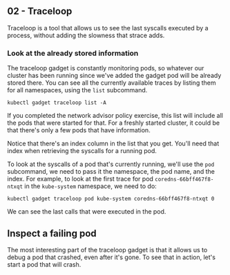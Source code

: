 ## 02 - Traceloop

Traceloop is a tool that allows us to see the last syscalls executed by a
process, without adding the slowness that strace adds.

### Look at the already stored information

The traceloop gadget is constantly monitoring pods, so whatever our
cluster has been running since we've added the gadget pod will be already
stored there. You can see all the currently available traces by listing
them for all namespaces, using the `list` subcommand.

```
kubectl gadget traceloop list -A
```

If you completed the network advisor policy exercise, this list will
include all the pods that were started for that. For a freshly started
cluster, it could be that there's only a few pods that have information.

Notice that there's an index column in the list that you get. You'll need
that index when retrieving the syscalls for a running pod.

To look at the syscalls of a pod that's currently running, we'll use the
`pod` subcommand, we need to pass it the namespace, the pod name, and the
index. For example, to look at the first trace for pod
`coredns-66bff467f8-ntxqt` in the `kube-system` namespace, we need to do:

```
kubectl gadget traceloop pod kube-system coredns-66bff467f8-ntxqt 0
```

We can see the last calls that were executed in the pod.

## Inspect a failing pod

The most interesting part of the traceloop gadget is that it allows us to
debug a pod that crashed, even after it's gone. To see that in action,
let's start a pod that will crash.
